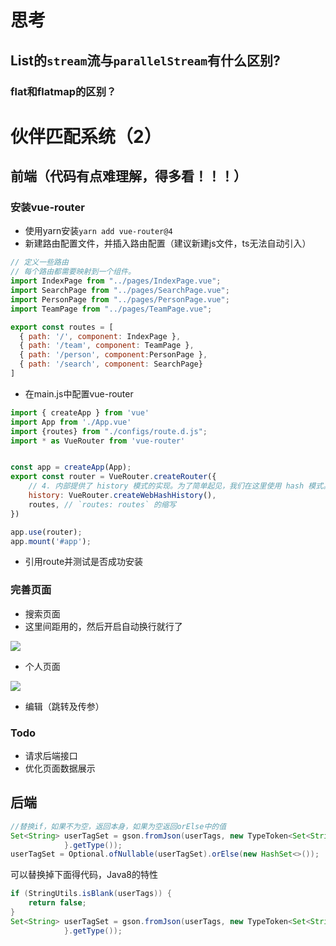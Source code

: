 # 思考
## List的`stream`流与`parallelStream`有什么区别?
### flat和flatmap的区别？
# 伙伴匹配系统（2）
## 前端（代码有点难理解，得多看！！！）
### 安装vue-router

- 使用yarn安装`yarn add vue-router@4`
- 新建路由配置文件，并插入路由配置（建议新建js文件，ts无法自动引入）
```javascript
// 定义一些路由
// 每个路由都需要映射到一个组件。
import IndexPage from "../pages/IndexPage.vue";
import SearchPage from "../pages/SearchPage.vue";
import PersonPage from "../pages/PersonPage.vue";
import TeamPage from "../pages/TeamPage.vue";

export const routes = [
  { path: '/', component: IndexPage },
  { path: '/team', component: TeamPage },
  { path: '/person', component:PersonPage },
  { path: '/search', component: SearchPage}
]
```

- 在main.js中配置vue-router
```javascript
import { createApp } from 'vue'
import App from './App.vue'
import {routes} from "./configs/route.d.js";
import * as VueRouter from 'vue-router'


const app = createApp(App);
export const router = VueRouter.createRouter({
    // 4. 内部提供了 history 模式的实现。为了简单起见，我们在这里使用 hash 模式。
    history: VueRouter.createWebHashHistory(),
    routes, // `routes: routes` 的缩写
})

app.use(router);
app.mount('#app');
```

- 引用route并测试是否成功安装
### 完善页面

- 搜索页面
- 这里间距用的<Space>，然后开启自动换行就行了

![](https://s2.loli.net/2023/11/15/QEZHqeLXd2JCRT4.png#id=PuD7Y&originHeight=834&originWidth=469&originalType=binary&ratio=1&rotation=0&showTitle=false&status=done&style=none&title=)

- 个人页面

![](https://s2.loli.net/2023/11/15/GmeAa9HgwTvzNb2.png#id=IkETw&originHeight=834&originWidth=469&originalType=binary&ratio=1&rotation=0&showTitle=false&status=done&style=none&title=)

- 编辑（跳转及传参）
### Todo 

- 请求后端接口
- 优化页面数据展示
## 后端
```java
//替换if，如果不为空，返回本身，如果为空返回orElse中的值
Set<String> userTagSet = gson.fromJson(userTags, new TypeToken<Set<String>>() {
            }.getType());
userTagSet = Optional.ofNullable(userTagSet).orElse(new HashSet<>());
```
可以替换掉下面得代码，Java8的特性
```java
if (StringUtils.isBlank(userTags)) {
    return false;
}
Set<String> userTagSet = gson.fromJson(userTags, new TypeToken<Set<String>>() {
            }.getType());
```
